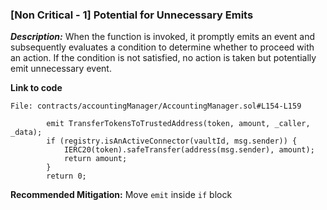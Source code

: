 ### [Non Critical - 1] Potential for Unnecessary Emits

***Description:***
When the function is invoked, it promptly emits an event and subsequently evaluates a condition to determine whether to proceed with an action. If the condition is not satisfied, no action is taken but potentially emit unnecessary event.

**Link to code**

```solidity
File: contracts/accountingManager/AccountingManager.sol#L154-L159

        emit TransferTokensToTrustedAddress(token, amount, _caller, _data);
        if (registry.isAnActiveConnector(vaultId, msg.sender)) {
            IERC20(token).safeTransfer(address(msg.sender), amount);
            return amount;
        }
        return 0;
```

**Recommended Mitigation:**
Move `emit` inside `if` block

